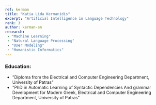 ```yaml
---
ref: kerman
title: "Katia Lida Kermanidis"
excerpt: "Artificial Intelligence in Language Technology"
rank: 3
author: kerman-en
research:
 - "Machine Learning"
 - "Natural Language Processing"
 - "User Modeling"
 - "Humanistic Informatics"
---
```


### Education:
  - "Diploma from the Electrical and Computer Engineering Department, University of Patras"
  - "PhD in Automatic Learning of Syntactic Dependencies And grammar Development for Modern Greek, Electrical and Computer Engineering Department, University of Patras"
